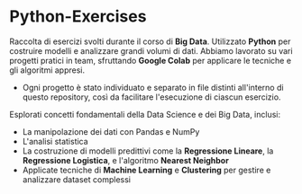 # Python-Exercises

Raccolta di esercizi svolti durante il corso di **Big Data**. Utilizzato **Python** per costruire modelli e analizzare grandi volumi di dati.
Abbiamo lavorato su vari progetti pratici in team, sfruttando **Google Colab** per applicare le tecniche e gli algoritmi appresi. 
- Ogni progetto è stato individuato e separato in file distinti all'interno di questo repository, così da facilitare l'esecuzione di ciascun esercizio.

Esplorati concetti fondamentali della Data Science e dei Big Data, inclusi:
- La manipolazione dei dati con Pandas e NumPy
- L'analisi statistica
- La costruzione di modelli predittivi come la **Regressione Lineare**, la **Regressione Logistica**, e l'algoritmo **Nearest Neighbor**
- Applicate tecniche di **Machine Learning** e **Clustering** per gestire e analizzare dataset complessi
